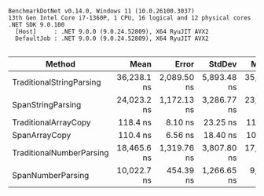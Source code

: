 ```

BenchmarkDotNet v0.14.0, Windows 11 (10.0.26100.3037)
13th Gen Intel Core i7-1360P, 1 CPU, 16 logical and 12 physical cores
.NET SDK 9.0.100
  [Host]     : .NET 9.0.0 (9.0.24.52809), X64 RyuJIT AVX2
  DefaultJob : .NET 9.0.0 (9.0.24.52809), X64 RyuJIT AVX2


```
| Method                   | Mean        | Error       | StdDev      | Median      | Gen0    | Gen1   | Allocated |
|------------------------- |------------:|------------:|------------:|------------:|--------:|-------:|----------:|
| TraditionalStringParsing | 36,238.1 ns | 2,089.50 ns | 5,893.48 ns | 35,040.2 ns | 11.8103 |      - |  111200 B |
| SpanStringParsing        | 24,023.2 ns | 1,172.13 ns | 3,286.77 ns | 23,697.5 ns |  8.4839 |      - |   79920 B |
| TraditionalArrayCopy     |    118.4 ns |     8.10 ns |    23.25 ns |    110.4 ns |       - |      - |         - |
| SpanArrayCopy            |    110.4 ns |     6.56 ns |    18.40 ns |    105.6 ns |       - |      - |         - |
| TraditionalNumberParsing | 18,465.6 ns | 1,319.76 ns | 3,807.80 ns | 17,275.4 ns |  4.2419 | 0.5188 |   39944 B |
| SpanNumberParsing        | 10,022.7 ns |   454.39 ns | 1,266.65 ns |  9,713.6 ns |       - |      - |         - |
